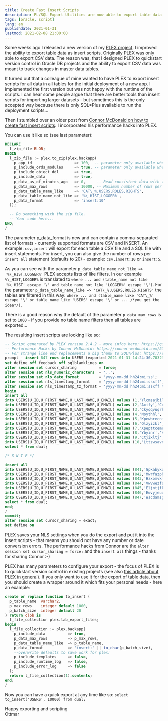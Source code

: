 ```yaml
---
title: Create Fast Insert Scripts
description: PL/SQL Export Utilities are now able to export table data as insert scripts
tags: [oracle, script]
lang: en
publishdate: 2021-01-31
lastmod: 2021-02-08 21:00:00
---
```


Some weeks ago I released a new version of my [PLEX
project](https://github.com/ogobrecht/plex). I improved the ability to export
table data as insert scripts. Originally PLEX was only able to export CSV data.
The reason was, that I designed PLEX to quickstart version control in Oracle DB
projects and the ability to export CSV data was meant to track changes in master
data tables.

It turned out that a colleague of mine wanted to have PLEX to export insert
scripts for all data in all tables for the initial deployment of a new app. I
implemented the first version but was not happy with the runtime of the scripts.
I can hear some people argue that there are better tools than insert scripts for
importing larger datasets - but sometimes this is the only accepted way because
there is only SQL*Plus available to run the deployment scripts...

Then I stumbled over an older post from [Connor McDonald on how to create fast
insert
scripts](https://connor-mcdonald.com/2019/05/17/hacking-together-faster-inserts/).
I incorporated his performance hacks into PLEX.

You can use it like so (see last parameter):

```sql
DECLARE
  l_zip_file BLOB;
BEGIN
  l_zip_file := plex.to_zip(plex.backapp(
    p_app_id                   => 100,  -- parameter only available when APEX is installed
    p_include_ords_modules     => true, -- parameter only available when ORDS is installed
    p_include_object_ddl       => true,
    p_include_data             => true,
    p_data_as_of_minutes_ago   => 0,     -- Read consistent data with the resulting timestamp (SCN). Defaults to 0.
    p_data_max_rows            => 10000, -- Maximum number of rows per table. Defaults to 1000.
    p_data_table_name_like     => 'CAT\_%,USERS,ROLES,RIGHTS',
    p_data_table_name_not_like => '%\_HIST,LOGGER%',
    p_data_format              => 'insert:10'
  ));

  -- Do something with the zip file.
  -- Your code here...
END;
/
```

The parameter p_data_format is new and can contain a comma-separated list of
formats - currently supported formats are CSV and INSERT. An example:
`csv,insert` will export for each table a CSV file and a SQL file with insert
statements. For insert, you can also give the number of rows per `insert all`
statement (defaults to 20) - example: `csv,insert:10` or `insert:5`.

As you can see with the parameter `p_data_table_name_not_like =>
'%\_HIST,LOGGER%'` PLEX accepts lists of like filters. In our example
`%\_HIST,LOGGER%` is translated to `where ... and (table_name not like '%\_HIST'
escape '\' and table_name not like 'LOGGER%' escape '\')`. For the parameter
`p_data_table_name_like => 'CAT\_%,USERS,ROLES,RIGHTS'` the tables are filtered
in this way: `where ... and (table_name like 'CAT\_%' escape '\' or table_name
like 'USERS' escape '\' or ... /*you get the idea*/)`.

There is a good reason why the default of the parameter `p_data_max_rows` is set
to `1000` - if you provide no table name filters then all tables are exported...

The resulting insert scripts are looking like so:

```sql
-- Script generated by PLEX version 2.4.2 - more infos here: https://github.com/ogobrecht/plex
-- Performance Hacks by Connor McDonald: https://connor-mcdonald.com/2019/05/17/hacking-together-faster-inserts/
-- For strange line end replacements a big thank to SQL*Plus: https://support.oracle.com/epmos/faces/DocumentDisplay?id=2377701.1 (SQL Failed With ORA-1756 In Sqlplus But Works In SQL Developer)
prompt - insert 847 rows into USERS (exported 2021-01-31 14:24:30.703234000 +00:00)
set define off feedback off sqlblanklines on
alter session set cursor_sharing          = force;
alter session set nls_numeric_characters  = '.,';
alter session set nls_date_format         = 'yyyy-mm-dd hh24:mi:ss';
alter session set nls_timestamp_format    = 'yyyy-mm-dd hh24:mi:ssxff';
alter session set nls_timestamp_tz_format = 'yyyy-mm-dd hh24:mi:ssxff tzr';
begin
insert all
into USERS(U_ID,U_FIRST_NAME,U_LAST_NAME,U_EMAIL) values (1,'Ylcmsajbil','Fojkjryntnixzfh','qvspjgvwmtbi@ghovilkddx.mly')
into USERS(U_ID,U_FIRST_NAME,U_LAST_NAME,U_EMAIL) values (2,'Axify','Cofjlkwzxytdih','ajgttnqlds@minokpyfo.gu')
into USERS(U_ID,U_FIRST_NAME,U_LAST_NAME,U_EMAIL) values (3,'Ckyqqvuqrkuktb','Igacqwp','qpygabuhbrs@nsjxpgjlle.ze')
into USERS(U_ID,U_FIRST_NAME,U_LAST_NAME,U_EMAIL) values (4,'Noythhl','Gausfu','ngmgsbr@duyxqzn.hmyo')
into USERS(U_ID,U_FIRST_NAME,U_LAST_NAME,U_EMAIL) values (5,'Kpewbrecnfzsi','Nwbsnjh','xwlhcfaxko@uhqsibdojjp.hsm')
into USERS(U_ID,U_FIRST_NAME,U_LAST_NAME,U_EMAIL) values (6,'Qlzyizkl','Gwnaojlvyud','kzndqj@nsosenf.fm')
into USERS(U_ID,U_FIRST_NAME,U_LAST_NAME,U_EMAIL) values (7,'Xpepttcemrd','Ktaqqdnqyfvc','uhbnzezvz@buiptt.lkrm')
into USERS(U_ID,U_FIRST_NAME,U_LAST_NAME,U_EMAIL) values (8,'Ybyinr','Vngairocujhy','igvfzoegbh@hsepkqiwbst.evs')
into USERS(U_ID,U_FIRST_NAME,U_LAST_NAME,U_EMAIL) values (9,'Ctjixltj','Yvsiei','ozpspssyw@vooiyfuf.xeh')
into USERS(U_ID,U_FIRST_NAME,U_LAST_NAME,U_EMAIL) values (10,'Lttzwsavnozxu','Kcyjalvzrl','yvwowaqrpku@dyapdumb.fvi')
select * from dual;

/* S N I P */

insert all
into USERS(U_ID,U_FIRST_NAME,U_LAST_NAME,U_EMAIL) values (841,'Gpkabykoveq','Gljhlrijqop','imnhrheyr@ypccyiu.ah')
into USERS(U_ID,U_FIRST_NAME,U_LAST_NAME,U_EMAIL) values (842,'Mwrfazphbvmekpw','Kxirzfth','fxoatt@frlbwbn.tf')
into USERS(U_ID,U_FIRST_NAME,U_LAST_NAME,U_EMAIL) values (843,'Hzxomvkliaxl','Mstdrrmgfmsy','gpeidglzwfa@hwyumsansy.fet')
into USERS(U_ID,U_FIRST_NAME,U_LAST_NAME,U_EMAIL) values (844,'Vwvwezfsd','Xtfouojiymtlu','zgsdtowsvt@ywfngnijgts.ozd')
into USERS(U_ID,U_FIRST_NAME,U_LAST_NAME,U_EMAIL) values (845,'Eljntjfkxx','Sifgii','gksggat@ubfmmdopqy.ly')
into USERS(U_ID,U_FIRST_NAME,U_LAST_NAME,U_EMAIL) values (846,'Ewvyjeudjb','Anihlpdgeg','gietuk@ezciwejuedy.nuf')
into USERS(U_ID,U_FIRST_NAME,U_LAST_NAME,U_EMAIL) values (847,'Wscdamsgssmouf','Omtaofvlrjs','jrwyzftmbmo@gjylnuez.esq')
select * from dual;
end;
/
commit;
alter session set cursor_sharing = exact;
set define on
```

PLEX saves your NLS settings when you do the export and put it into the insert
scripts - that means you should not have any number or date conversion errors.
The performance hacks from Connor are the `alter session set cursor_sharing =
force;` and the `insert all` things - thanks for sharing Connor :-)

PLEX has many parameters to configure your export - the focus of PLEX is to
quickstart version control in existing projects (see also [this article about
PLEX in general](/posts/2018-08-26-plex-plsql-export-utilities/)). If you only
want to use it for the export of table data, then you should create a wrapper
around it which fits your personal needs - here an example:

```sql
create or replace function to_insert (
  p_table_name  varchar2,
  p_max_rows    integer default 1000,
  p_batch_size  integer default 20
) return clob is
  l_file_collection plex.tab_export_files;
begin
  l_file_collection := plex.backapp(
    p_include_data          => true,
    p_data_max_rows         => p_max_rows,
    p_data_table_name_like  => p_table_name,
    p_data_format           => 'insert:' || to_char(p_batch_size),
    --overwrite defaults to save work for plex:
    p_include_templates     => false,
    p_include_runtime_log   => false,
    p_include_error_log     => false
  );
  return l_file_collection(1).contents;
end;
/
```

Now you can have a quick export at any time like so: `select to_insert('USERS',
10000) from dual;`

Happy exporting and scripting\
Ottmar
